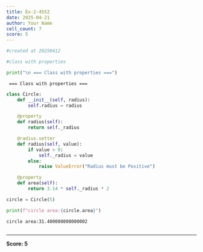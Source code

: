 ```yaml
---
title: Ex-2-4552
date: 2025-04-21
author: Your Name
cell_count: 7
score: 5
---
```


```python
#created at 20250412
```


```python
#class with properties
```


```python
print("\n === Class with properties ===")
```

    
     === Class with properties ===



```python
class Circle:
    def __init__(self, radius):
        self.radius = radius

    @property
    def radius(self):
        return self._radius

    @radius.setter
    def radius(self, value):
        if value > 0:
            self._radius = value 
        else:
            raise ValueError("Radius must be Positive")

    @property
    def area(self):
        return 3.14 * self._radius * 2
```


```python
circle = Circle(5)
```


```python
print(f"circle area:{circle.area}")
```

    circle area:31.400000000000002



```python

```


---
**Score: 5**